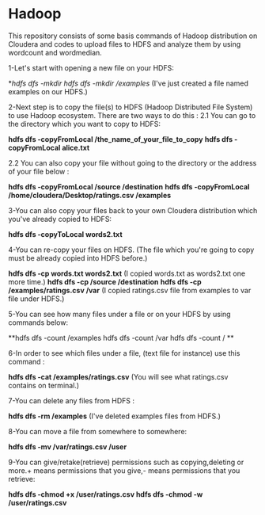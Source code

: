 # Hadoop
This repository consists of some basis commands of Hadoop distribution on Cloudera and codes to upload files to HDFS and analyze them by using wordcount and wordmedian.

1-Let's start with opening a new file on your HDFS:

**hdfs dfs -mkdir
*hdfs dfs -mkdir /examples** (I've just created a file named examples on our HDFS.)

2-Next step is to copy the file(s) to HDFS (Hadoop Distributed File System) to use Hadoop ecosystem. There are two ways to do this :
2.1 You can go to the directory which you want to copy to HDFS:

**hdfs dfs -copyFromLocal /the_name_of_your_file_to_copy**
**hdfs dfs -copyFromLocal alice.txt**

2.2 You can also copy your file without going to the directory or the address of your file below :

**hdfs dfs -copyFromLocal /source /destination**
**hdfs dfs -copyFromLocal /home/cloudera/Desktop/ratings.csv /examples**

3-You can also copy your files back to your own Cloudera distribution which you've already copied to HDFS:

**hdfs dfs -copyToLocal words2.txt**

4-You can re-copy your files on HDFS. (The file which you're going to copy must be already copied into HDFS before.)

**hdfs dfs -cp words.txt words2.txt** (I copied words.txt as words2.txt one more time.)
**hdfs dfs -cp /source /destination**
**hdfs dfs -cp /examples/ratings.csv /var** (I copied ratings.csv file from examples to var file under HDFS.)

5-You can see how many files under a file or on your HDFS by using commands below:

**hdfs dfs -count /examples
hdfs dfs -count /var
hdfs dfs -count / **

6-In order to see which files under a file, (text file for instance) use this command :

**hdfs dfs -cat /examples/ratings.csv** (You will see what ratings.csv contains on terminal.)

7-You can delete any files from HDFS :

**hdfs dfs -rm /examples** (I've deleted examples files from HDFS.)

8-You can move a file from somewhere to somewhere:

**hdfs dfs -mv /var/ratings.csv /user**

9-You can give/retake(retrieve) permissions such as copying,deleting or more.+ means permissions that you give,- means permissions that you retrieve:

**hdfs dfs -chmod +x /user/ratings.csv
hdfs dfs -chmod -w /user/ratings.csv**
